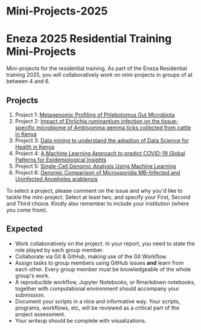 # Mini-Projects-2025

# Eneza 2025 Residential Training Mini-Projects

Mini-projects for the residential training. As part of the Eneza Residential training 2025, you will collaboratively work on mini-projects in groups of at between 4 and 6. 

## Projects
1. Project 1: [Metagenomic Profiling of Phlebotomus Gut Microbiota](Project_1.md)
2. Project 2: [Impact of Ehrlichia ruminantium infection on the tissue-specific microbiome of Amblyomma gemma ticks collected from cattle in Kenya](Project_2.md)
3. Project 3: [Data mining to understand the adoption of Data Science for Health in Kenya ](Project_3.md)
4. Project 4: [A Machine Learning Approach to predict COVID-19 Global Patterns for Epidemiological Insights](Project_4.md)
5. Project 5: [Single-Cell Genomic Analysis Using Machine Learning](Project_5.md)
6. Project 6: [Genomic Comparison of Microsporidia MB-Infected and Uninfected Anopheles arabiensis](Project_6.md)

To select a project, please comment on the issue and why you'd like to tackle the mini-project. Select at least two, and specify your First, Second and Third choice. Kindly also remember to include your institution (where you come from).

## Expected
- Work collaboratively on the project. In your report, you need to state the role played by each group member.
- Collaborate via Git & GitHub, making use of the Git Workflow.
- Assign tasks to group members using GitHub issues **and** learn from each other. Every group member must be knowledgeable of the whole group's work.
- A reproducible workflow, Jupyter Notebooks, or Rmarkdown notebooks, together with computational environment should accompany your submission.
- Document your scripts in a nice and informative way. Your scripts, programs, workflows, etc, will be reviewed as a critical part of the project assessment.
- Your writeup should be complete with visualizations.

